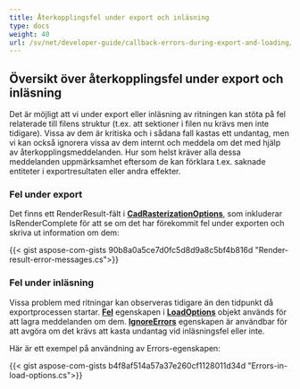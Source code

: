 ```yaml
---
title: Återkopplingsfel under export och inläsning
type: docs
weight: 40
url: /sv/net/developer-guide/callback-errors-during-export-and-loading/
---
```


## **Översikt över återkopplingsfel under export och inläsning**

Det är möjligt att vi under export eller inläsning av ritningen kan stöta på fel relaterade till filens struktur 
(t.ex. att sektioner i filen nu krävs men inte tidigare). 
Vissa av dem är kritiska och i sådana fall kastas ett undantag, men vi kan också ignorera vissa av dem internt och meddela om det med hjälp av återkopplingsmeddelanden.
Hur som helst kräver alla dessa meddelanden uppmärksamhet eftersom de kan förklara t.ex. saknade entiteter i exportresultaten eller andra effekter.

### **Fel under export**

Det finns ett RenderResult-fält i [**CadRasterizationOptions**](https://reference.aspose.com/cad/net/aspose.cad.imageoptions/cadrasterizationoptions/),
som inkluderar IsRenderComplete för att se om det har förekommit fel under exporten och skriva ut information om dem:

{{< gist aspose-com-gists 90b8a0a5ce7d0fc5d8d9a8c5bf4b816d "Render-result-error-messages.cs">}}

### **Fel under inläsning**

Vissa problem med ritningar kan observeras tidigare än den tidpunkt då exportprocessen startar. 
[**Fel**](https://reference.aspose.com/cad/net/aspose.cad/loadoptions/errors/) egenskapen i
 [**LoadOptions**](https://reference.aspose.com/cad/net/aspose.cad/loadoptions/) objekt används för att lagra meddelanden om dem.
[**IgnoreErrors**](https://reference.aspose.com/cad/net/aspose.cad/loadoptions/ignoreerrors/) egenskapen är användbar för att avgöra om 
det krävs att kasta undantag vid inläsningsfel eller inte. 

Här är ett exempel på användning av Errors-egenskapen:

{{< gist aspose-com-gists b4f8af514a57a37e260cf1128011d34d "Errors-in-load-options.cs">}}
